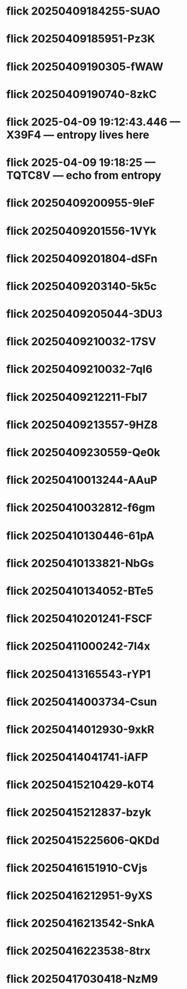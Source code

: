 # flick 20250409184255-SUAO
# flick 20250409185951-Pz3K
# flick 20250409190305-fWAW
# flick 20250409190740-8zkC
# flick 2025-04-09 19:12:43.446 — X39F4 — entropy lives here
# flick 2025-04-09 19:18:25 — TQTC8V — echo from entropy
# flick 20250409200955-9leF
# flick 20250409201556-1VYk
# flick 20250409201804-dSFn
# flick 20250409203140-5k5c
# flick 20250409205044-3DU3
# flick 20250409210032-17SV
# flick 20250409210032-7qI6
# flick 20250409212211-FbI7
# flick 20250409213557-9HZ8
# flick 20250409230559-Qe0k
# flick 20250410013244-AAuP
# flick 20250410032812-f6gm
# flick 20250410130446-61pA
# flick 20250410133821-NbGs
# flick 20250410134052-BTe5
# flick 20250410201241-FSCF
# flick 20250411000242-7I4x
# flick 20250413165543-rYP1
# flick 20250414003734-Csun
# flick 20250414012930-9xkR
# flick 20250414041741-iAFP
# flick 20250415210429-k0T4
# flick 20250415212837-bzyk
# flick 20250415225606-QKDd
# flick 20250416151910-CVjs
# flick 20250416212951-9yXS
# flick 20250416213542-SnkA
# flick 20250416223538-8trx
# flick 20250417030418-NzM9
